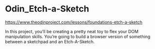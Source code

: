 # Odin_Etch-a-Sketch
https://www.theodinproject.com/lessons/foundations-etch-a-sketch

In this project, you’ll be creating a pretty neat toy to flex your DOM manipulation skills. You’re going to build a browser version of something between a sketchpad and an Etch-A-Sketch.
